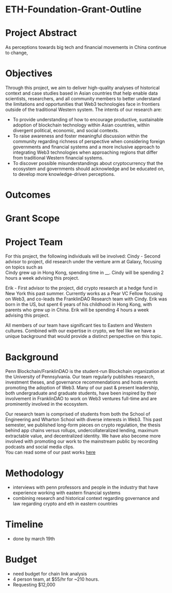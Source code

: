 # ETH-Foundation-Grant-Outline



# Project Abstract
As perceptions towards big tech and financial movements in China continue to change, 

# Objectives
Through this project, we aim to deliver high-quality analyses of historical context and case studies based in Asian countries that help enable data scientists, researchers, and all community members to better understand the limitations and opportunities that Web3 technologies face in frontiers outside of the traditional Western system. The intents of our research are:

- To provide understanding of how to encourage productive, sustainable adoption of blockchain technology within Asian countries, within divergent political, economic, and social contexts.
- To raise awareness and foster meaningful discussion within the community regarding richness of perspective when considering foreign governments and financial systems and a more inclusive approach to integrating Web3 technologies when approaching regions that differ from traditional Western financial systems.
- To discover possible misunderstandings about cryptocurrency that the ecosystem and governments should acknowledge and be educated on, to develop more knowledge-driven perceptions.

# Outcomes


# Grant Scope

# Project Team

For this project, the following individuals will be involved:
Cindy - Second advisor to project, did research under the venture arm at Galaxy, focusing on topics such as     
Cindy grew up in Hong Kong, spending time in __. Cindy will be spending 2 hours a week advising this project.     

Erik - First advisor to the project, did crypto research at a hedge fund in New York this past summer. Currently works as a Pear VC Fellow focusing on Web3, and co-leads the FranklinDAO Research team with Cindy. Erik was born in the US, but spent 6 years of his childhood in Hong Kong, with parents who grew up in China. Erik will be spending 4 hours a week advising this project.     

All members of our team have significant ties to Eastern and Western cultures. Combined with our expertise in crypto, we feel like we have a unique background that would provide a distinct perspective on this topic. 

# Background
Penn Blockchain/FranklinDAO is the student-run Blockchain organization at the University of Pennsylvania. Our team regularly publishes research, investment theses, and governance recommendations and hosts events promoting the adoption of Web3. Many of our past & present leadership, both undergraduate and graduate students, have been inspired by their involvement in FranklinDAO to work on Web3 ventures full-time and are prominently involved in the ecosystem.   
    
Our research team is comprised of students from both the School of Engineering and Wharton School with diverse interests in Web3. This past semester, we published long-form pieces on crypto regulation, the thesis behind app chains versus rollups, undercollateralized lending, maximum extractable value, and decentralized identity. We have also become more involved with promoting our work to the mainstream public by recording podcasts and social media clips.  
You can read some of our past works [here](franklindao.substack.com)

# Methodology
- interviews with penn professors and people in the industry that have experience working with eastern financial systems
- combining research and historical context regarding governance and law regarding crypto and eth in eastern countries

# Timeline
- done by march 19th

# Budget
- need budget for chain link analysis
- 4 person team, at $55/hr for ~210 hours.
- Requesting $12,000 
